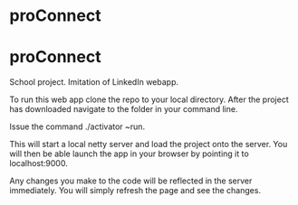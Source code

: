 # proConnect

proConnect
====================================================
School project. Imitation of LinkedIn webapp.

To run this web app clone the repo to your local directory. After the project has downloaded navigate to the folder in your command line.

Issue the command ./activator ~run.

This will start a local netty server and load the project onto the server. You will then be able launch the app in your browser by pointing it to localhost:9000.

Any changes you make to the code will be reflected in the server immediately. You will simply refresh the page and see the changes.
